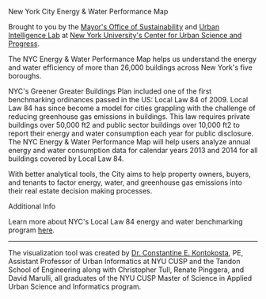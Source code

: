 New York City Energy & Water Performance Map

Brought to you by the <a href="http://www1.nyc.gov/site/sustainability/index.page" target="_blank">Mayor's Office of Sustainability</a> and <a href="http://www.urbanintelligencelab.org/" target="_blank">Urban Intelligence Lab</a> at <a href="http://cusp.nyu.edu/" target="_blank">New York University's Center for Urban Science and Progress</a>.
 
The NYC Energy & Water Performance Map helps us understand the energy and water efficiency of more than 26,000 buildings across New York's five boroughs.  
 
NYC's Greener Greater Buildings Plan included one of the first benchmarking ordinances passed in the US: Local Law 84 of 2009. Local Law 84 has since become a model for cities grappling with the challenge of reducing greenhouse gas emissions in buildings. This law requires private buildings over 50,000 ft2 and public sector buildings over 10,000 ft2 to report their energy and water consumption each year for public disclosure. The NYC Energy & Water Performance Map will help users analyze annual energy and water consumption data for calendar years 2013 and 2014 for all buildings covered by Local Law 84.
 
With better analytical tools, the City aims to help property owners, buyers, and tenants to factor energy, water, and greenhouse gas emissions into their real estate decision making processes.

Additional Info

Learn more about NYC's Local Law 84 energy and water benchmarking program <a href="http://www.nyc.gov/html/gbee/html/plan/ll84.shtml" target="_blank">here</a>.
<hr>
The visualization tool was created by <a href="http://cusp.nyu.edu/people/dr-constantine-e-kontokosta-pe/" target="_blank">Dr. Constantine E. Kontokosta</a>, PE, Assistant Professor of Urban Informatics at NYU CUSP and the Tandon School of Engineering along with Christopher Tull, Renate Pinggera, and David Marulli, all graduates of the NYU CUSP Master of Science in Applied Urban Science and Informatics program.